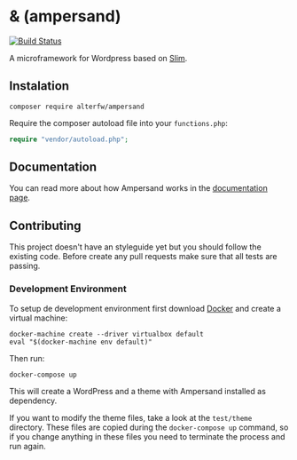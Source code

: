 & (ampersand)
=============

[![Build Status](https://travis-ci.org/alterfw/ampersand.svg)](https://travis-ci.org/alterfw/ampersand)

A microframework for Wordpress based on [Slim](http://www.slimframework.com/).

## Instalation

    composer require alterfw/ampersand

Require the composer autoload file into your `functions.php`:

```php
require "vendor/autoload.php";
```

## Documentation

You can read more about how Ampersand works in the [documentation page](http://alterfw.github.io/ampersand/docs/).


## Contributing

This project doesn't have an styleguide yet but you should follow the existing code.
Before create any pull requests make sure that all tests are passing.

### Development Environment

To setup de development environment first download [Docker](https://www.docker.com/) and create a virtual machine:

    docker-machine create --driver virtualbox default
    eval "$(docker-machine env default)"

Then run:

    docker-compose up

This will create a WordPress and a theme with Ampersand installed as dependency.

If you want to modify the theme files, take a look at the `test/theme` directory. These files are copied during the `docker-compose up` command, so if you change anything in these files you need to terminate the process and run again.
